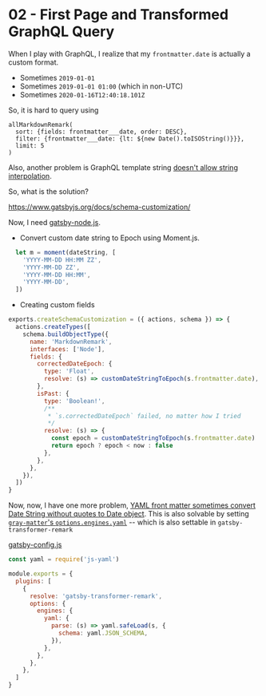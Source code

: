 # 02 - First Page and Transformed GraphQL Query

When I play with GraphQL, I realize that my `frontmatter.date` is actually a custom format.

- Sometimes `2019-01-01`
- Sometimes `2019-01-01 01:00` (which in non-UTC)
- Sometimes `2020-01-16T12:40:18.101Z`

So, it is hard to query using

```gql
allMarkdownRemark(
  sort: {fields: frontmatter___date, order: DESC},
  filter: {frontmatter___date: {lt: ${new Date().toISOString()}}},
  limit: 5
)
```

Also, another problem is GraphQL template string [doesn't allow string interpolation](https://github.com/gatsbyjs/gatsby/issues/17159).

So, what is the solution?

<https://www.gatsbyjs.org/docs/schema-customization/>

Now, I need [gatsby-node.js](/packages/gatsby-blog-cli/gatsby-node.js).

- Convert custom date string to Epoch using Moment.js.

```js
  let m = moment(dateString, [
    'YYYY-MM-DD HH:MM ZZ',
    'YYYY-MM-DD ZZ',
    'YYYY-MM-DD HH:MM',
    'YYYY-MM-DD',
  ])
```

- Creating custom fields

```js
exports.createSchemaCustomization = ({ actions, schema }) => {
  actions.createTypes([
    schema.buildObjectType({
      name: 'MarkdownRemark',
      interfaces: ['Node'],
      fields: {
        correctedDateEpoch: {
          type: 'Float',
          resolve: (s) => customDateStringToEpoch(s.frontmatter.date),
        },
        isPast: {
          type: 'Boolean!',
          /**
           * `s.correctedDateEpoch` failed, no matter how I tried
           */
          resolve: (s) => {
            const epoch = customDateStringToEpoch(s.frontmatter.date)
            return epoch ? epoch < now : false
          },
        },
      },
    }),
  ])
}
```

Now, now, I have one more problem, [YAML front matter sometimes convert Date String without quotes to Date object](https://github.com/jonschlinkert/gray-matter/issues/62). This is also solvable by setting [`gray-matter`'s `options.engines.yaml`](https://github.com/jonschlinkert/gray-matter#optionsengines) -- which is also settable in `gatsby-transformer-remark`

[gatsby-config.js](/packages/gatsby-blog-cli/gatsby-config.js)

```js
const yaml = require('js-yaml')

module.exports = {
  plugins: [
    {
      resolve: 'gatsby-transformer-remark',
      options: {
        engines: {
          yaml: {
            parse: (s) => yaml.safeLoad(s, {
              schema: yaml.JSON_SCHEMA,
            }),
          },
        },
      },
    },
  ]
}
```
